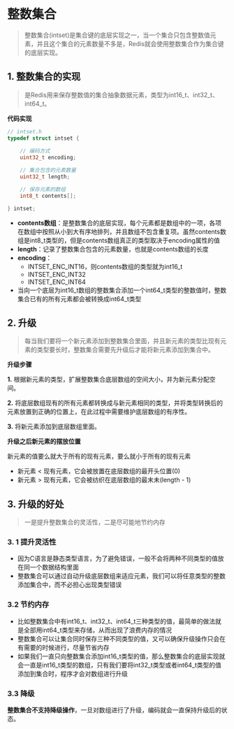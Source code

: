 # 整数集合

> 整数集合(intset)是集合键的底层实现之一，当一个集合只包含整数值元素，并且这个集合的元素数量不多是，Redis就会使用整数集合作为集合键的底层实现。

## 1. 整数集合的实现

> 是Redis用来保存整数值的集合抽象数据元素，类型为int16_t、int32_t、int64_t。

**代码实现**

```c
// intset.h
typedef struct intset {
    
    // 编码方式
    uint32_t encoding;

    // 集合包含的元素数量
    uint32_t length;

    // 保存元素的数组
    int8_t contents[];

} intset;
```

* **contents数组**：是整数集合的底层实现，每个元素都是数组中的一项，各项在数组中按照从小到大有序地排列，并且数组不包含重复项。虽然contents数组是int8_t类型的，但是contents数组真正的类型取决于encoding属性的值
* **length**：记录了整数集合包含的元素数量，也就是contents数组的长度
* **encoding**：
    * INTSET_ENC_INT16，则contents数组的类型就为int16_t
    * INTSET_ENC_INT32
    * INTSET_ENC_INT64
* 当向一个底层为int16_t数组的整数集合添加一个int64_t类型的整数值时，整数集合已有的所有元素都会被转换成int64_t类型

## 2. 升级

> 每当我们要将一个新元素添加到整数集合里面，并且新元素的类型比现有元素的类型要长时，整数集合需要先升级后才能将新元素添加到集合中。

**升级步骤**

**1.** 根据新元素的类型，扩展整数集合底层数组的空间大小，并为新元素分配空间。

**2.** 将底层数组现有的所有元素都转换成与新元素相同的类型，并将类型转换后的元素放置到正确的位置上，在此过程中需要维护底层数组的有序性。

**3.** 将新元素添加到底层数组里面。

**升级之后新元素的摆放位置**

新元素的值要么就大于所有的现有元素，要么就小于所有的现有元素

* 新元素 < 现有元素，它会被放置在底层数组的最开头位置(0)
* 新元素 > 现有元素，它会被纺织在底层数组的最末未(length - 1)

## 3. 升级的好处

> 一是提升整数集合的灵活性，二是尽可能地节约内存

### 3. 1 提升灵活性

* 因为C语言是静态类型语言，为了避免错误，一般不会将两种不同类型的值放在同一个数据结构里面
* 整数集合可以通过自动升级底层数组来适应元素，我们可以将任意类型的整数添加集合中，而不必担心出现类型错误

### 3.2 节约内存

* 比如整数集合中有int16_t、int32_t、int64_t三种类型的值，最简单的做法就是全部用int64_t类型来存储，从而出现了浪费内存的情况
* 整数集合可以让集合同时保存三种不同类型的值，又可以确保升级操作只会在有需要的时候进行，尽量节省内存
* 如果我们一直只向整数集合添加int16_t类型的值，那么整数集合的底层实现就会一直是int16_t类型的数组，只有我们要将int32_t类型或者int64_t类型的值添加到集合时，程序才会对数组进行升级

### 3.3 降级

**整数集合不支持降级操作**，一旦对数组进行了升级，编码就会一直保持升级后的状态。

